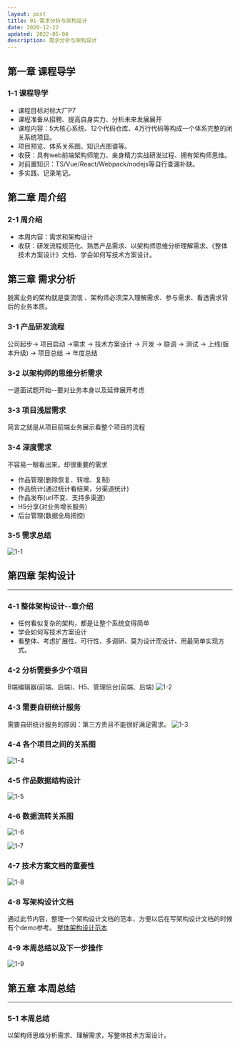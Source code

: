 ```yaml
---
layout: post
title: 01-需求分析与架构设计
date: 2020-12-22
updated: 2022-05-04
description: 需求分析与架构设计
---
```



## 第一章 课程导学

### 1-1 课程导学
- 课程目标对标大厂P7
- 课程准备从招聘、提高自身实力、分析未来发展展开
- 课程内容：5大核心系统、12个代码仓库、4万行代码等构成一个体系完整的闭关系统项目。
- 项目预览、体系关系图、知识点图谱等。
- 收获：具有web前端架构师能力、亲身精力实战研发过程、拥有架构师思维。
- 对前置知识：TS/Vue/React/Webpack/nodejs等自行查漏补缺。
- 多实践、记录笔记。

## 第二章 周介绍
### 2-1 周介绍

- 本周内容：需求和架构设计
- 收获：研发流程规范化、熟悉产品需求、以架构师思维分析理解需求、《整体技术方案设计》文档、学会如何写技术方案设计。

## 第三章 需求分析
脱离业务的架构就是耍流氓 、架构师必须深入理解需求、参与需求、看透需求背后的业务本质。

### 3-1 产品研发流程
公司起步-> 项目启动 ->需求 -> 技术方案设计 -> 开发 -> 联调 -> 测试 -> 上线(版本升级) -> 项目总结 -> 年度总结

### 3-2 以架构师的思维分析需求

一道面试题开始--要对业务本身以及延伸展开考虑

### 3-3 项目浅层需求

简言之就是从项目前端业务展示看整个项目的流程

### 3-4 深度需求

不容易一眼看出来，却很重要的需求
- 作品管理(删除恢复、转增、复制)
- 作品统计(通过统计看结果，分渠道统计)
- 作品发布(url不变、支持多渠道)
- H5分享(对业务增长服务)
- 后台管理(数据全局把控)


### 3-5 需求总结
![1-1](https://cdn.jsdelivr.net/gh/liugezhou/image@master/imooc-course/1-1.3zdavyzs87o0.webp)

## 第四章 架构设计

---

### 4-1 整体架构设计--章介绍

- 任何看似复杂的架构，都是让整个系统变得简单
- 学会如何写技术方案设计
- 看整体、考虑扩展性、可行性、多调研、莫为设计而设计、用最简单实现方式。


### 4-2 分析需要多少个项目

B端编辑器(前端、后端)、H5、管理后台(前端、后端)
![1-2](https://cdn.jsdelivr.net/gh/liugezhou/image@master/imooc-course/1-2.2e0ewaz403dw.webp)


### 4-3 需要自研统计服务
 需要自研统计服务的原因：第三方贵且不能很好满足需求。
![1-3](https://cdn.jsdelivr.net/gh/liugezhou/image@master/imooc-course/1-3.3q75htn37s80.webp)


### 4-4 各个项目之间的关系图
![1-4](https://cdn.jsdelivr.net/gh/liugezhou/image@master/imooc-course/1-4.3kb9ai4d5ue0.webp)

### 4-5 作品数据结构设计
![1-5](https://cdn.jsdelivr.net/gh/liugezhou/image@master/imooc-course/1-5.6des6vxddxk0.webp)

### 4-6 数据流转关系图
![1-6](https://cdn.jsdelivr.net/gh/liugezhou/image@master/imooc-course/1-6.3sw8kn3xle00.webp)

![1-7](https://cdn.jsdelivr.net/gh/liugezhou/image@master/imooc-course/1-7.44vetze5b740.webp)

### 4-7 技术方案文档的重要性
![1-8](https://cdn.jsdelivr.net/gh/liugezhou/image@master/imooc-course/1-8.62hin585ocw0.webp)

### 4-8 写架构设计文档

通过此节内容，整理一个架构设计文档的范本，方便以后在写架构设计文档的时候有个demo参考。
[整体架构设计范本](https://www.yuque.com/liugezhou/jiagou/qs4mtc)


### 4-9 本周总结以及下一步操作

![1-9](https://cdn.jsdelivr.net/gh/liugezhou/image@master/imooc-course/1-9.2k4kut6208o0.webp)

## 第五章 本周总结

---

### 5-1 本周总结

 以架构师思维分析需求、理解需求，写整体技术方案设计。









